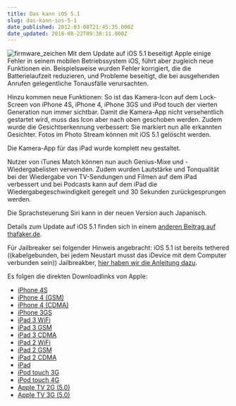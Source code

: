 ```yaml
---
title: Das kann iOS 5.1
slug: das-kann-ios-5-1
date_published: 2012-03-08T21:45:35.000Z
date_updated: 2018-08-22T09:38:11.000Z
---
```


![firmware_zeichen](//picdump.thafaker.de/2011/03/firmware_zeichen1.jpg)
Mit dem Update auf iOS 5.1 beseitigt Apple einige Fehler in seinem mobilen Betriebssystem iOS, führt aber zugleich neue Funktionen ein. Beispielsweise wurden Fehler korrigiert, die die Batterielaufzeit reduzieren, und Probleme beseitigt, die bei ausgehenden Anrufen gelegentliche Tonausfälle verursachten.

Hinzu kommen neue Funktionen: So ist das Kamera-Icon auf dem Lock-Screen von iPhone 4S, iPhone 4, iPhone 3GS und iPod touch der vierten Generation nun immer sichtbar. Damit die Kamera-App nicht versehentlich gestartet wird, muss das Icon aber nach oben geschoben werden. Zudem wurde die Gesichtserkennung verbessert: Sie markiert nun alle erkannten Gesichter. Fotos im Photo Stream können mit iOS 5.1 gelöscht werden.

Die Kamera-App für das iPad wurde komplett neu gestaltet.

Nutzer von iTunes Match können nun auch Genius-Mixe und -Wiedergabelisten verwenden. Zudem wurden Lautstärke und Tonqualität bei der Wiedergabe von TV-Sendungen und Filmen auf dem iPad verbessert und bei Podcasts kann auf dem iPad die Wiedergabegeschwindigkeit geregelt und 30 Sekunden zurückgesprungen werden.

Die Sprachsteuerung Siri kann in der neuen Version auch Japanisch.

Details zum Update auf iOS 5.1 finden sich in einem [anderen Beitrag auf thafaker.de](__GHOST_URL__/ios-5-1-out-now/).

Für Jailbreaker sei folgender Hinweis angebracht: iOS 5.1 ist bereits tethered ((kabelgebunden, bei jedem Neustart musst das iDevice mit dem Computer verbunden sein)) Jailbreakber, [hier haben wir die Anleitung dazu](__GHOST_URL__/ios-5-1-tethered-jailbreak-verfugbar-download-und-anleitung/).

Es folgen die direkten Downloadlinks von Apple:

- [iPhone 4S](http://appldnld.apple.com/iOS5/041-1530.20120307.LDDac/iPhone4,1_5.1_9B179_Restore.ipsw)
- [iPhone 4 (GSM)](http://appldnld.apple.com/iOS5/041-1537.20120307.EJrm4/iPhone3,1_5.1_9B176_Restore.ipsw)
- [iPhone 4 (CDMA)](http://appldnld.apple.com/iOS5/041-1529.20120307.looTW/iPhone3,3_5.1_9B176_Restore.ipsw)
- [iPhone 3GS](http://appldnld.apple.com/iOS5/041-1535.20120307.Jer6N/iPhone2,1_5.1_9B176_Restore.ipsw)
- [iPad 3 WiFi](http://appldnld.apple.com/iOS5/041-1954.20120307.FFase/iPad3,1_5.1_9B176_Restore.ipsw)
- [iPad 3 GSM](http://appldnld.apple.com/iOS5/041-1955.20120307.CQvrt/iPad3,2_5.1_9B176_Restore.ipsw)
- [iPad 3 CDMA](http://appldnld.apple.com/iOS5/041-1956.20120307.jzugh/iPad3,3_5.1_9B176_Restore.ipsw)
- [iPad 2 WiFi](http://appldnld.apple.com/iOS5/041-1539.20120307.JwD8A/iPad2,1_5.1_9B176_Restore.ipsw)
- [iPad 2 GSM](http://appldnld.apple.com/iOS5/041-1540.20120307.tw0go/iPad2,2_5.1_9B176_Restore.ipsw)
- [iPad 2 CDMA](http://appldnld.apple.com/iOS5/041-1541.20120307.WrbS2/iPad2,3_5.1_9B176_Restore.ipsw)
- [iPad](http://appldnld.apple.com/iOS5/041-1536.20120307.XvCtw/iPad1,1_5.1_9B176_Restore.ipsw)
- [iPod touch 3G](http://appldnld.apple.com/iOS5/041-1547.20120307.KerHy/iPod3,1_5.1_9B176_Restore.ipsw)
- [iPod touch 4G](http://appldnld.apple.com/iOS5/041-1542.20120307.Jyknq/iPod4,1_5.1_9B176_Restore.ipsw)
- [Apple TV 2G (5.0)](http://appldnld.apple.com/AppleTV/041-1538.20120307.Ve5H3/AppleTV2,1_5.0_9B179b_Restore.ipsw)
- [Apple TV 3G (5.0)](http://appldnld.apple.com/AppleTV/041-2855.20120307.SD8A4/AppleTV3,1_5.0_9B179b_Restore.ipsw)
